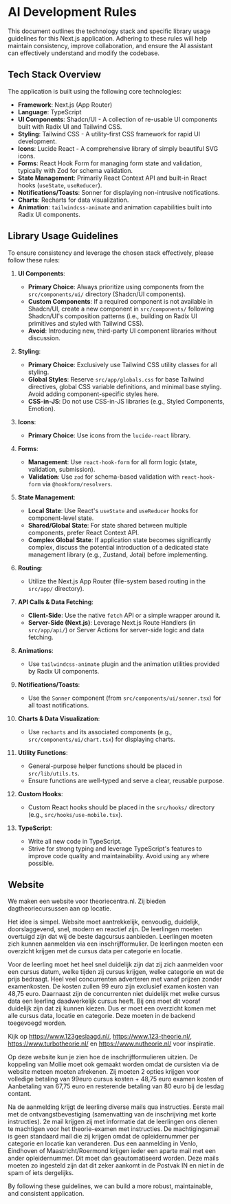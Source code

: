 # AI Development Rules

This document outlines the technology stack and specific library usage guidelines for this Next.js application. Adhering to these rules will help maintain consistency, improve collaboration, and ensure the AI assistant can effectively understand and modify the codebase.

## Tech Stack Overview

The application is built using the following core technologies:

*   **Framework**: Next.js (App Router)
*   **Language**: TypeScript
*   **UI Components**: Shadcn/UI - A collection of re-usable UI components built with Radix UI and Tailwind CSS.
*   **Styling**: Tailwind CSS - A utility-first CSS framework for rapid UI development.
*   **Icons**: Lucide React - A comprehensive library of simply beautiful SVG icons.
*   **Forms**: React Hook Form for managing form state and validation, typically with Zod for schema validation.
*   **State Management**: Primarily React Context API and built-in React hooks (`useState`, `useReducer`).
*   **Notifications/Toasts**: Sonner for displaying non-intrusive notifications.
*   **Charts**: Recharts for data visualization.
*   **Animation**: `tailwindcss-animate` and animation capabilities built into Radix UI components.

## Library Usage Guidelines

To ensure consistency and leverage the chosen stack effectively, please follow these rules:

1.  **UI Components**:
    *   **Primary Choice**: Always prioritize using components from the `src/components/ui/` directory (Shadcn/UI components).
    *   **Custom Components**: If a required component is not available in Shadcn/UI, create a new component in `src/components/` following Shadcn/UI's composition patterns (i.e., building on Radix UI primitives and styled with Tailwind CSS).
    *   **Avoid**: Introducing new, third-party UI component libraries without discussion.

2.  **Styling**:
    *   **Primary Choice**: Exclusively use Tailwind CSS utility classes for all styling.
    *   **Global Styles**: Reserve `src/app/globals.css` for base Tailwind directives, global CSS variable definitions, and minimal base styling. Avoid adding component-specific styles here.
    *   **CSS-in-JS**: Do not use CSS-in-JS libraries (e.g., Styled Components, Emotion).

3.  **Icons**:
    *   **Primary Choice**: Use icons from the `lucide-react` library.

4.  **Forms**:
    *   **Management**: Use `react-hook-form` for all form logic (state, validation, submission).
    *   **Validation**: Use `zod` for schema-based validation with `react-hook-form` via `@hookform/resolvers`.

5.  **State Management**:
    *   **Local State**: Use React's `useState` and `useReducer` hooks for component-level state.
    *   **Shared/Global State**: For state shared between multiple components, prefer React Context API.
    *   **Complex Global State**: If application state becomes significantly complex, discuss the potential introduction of a dedicated state management library (e.g., Zustand, Jotai) before implementing.

6.  **Routing**:
    *   Utilize the Next.js App Router (file-system based routing in the `src/app/` directory).

7.  **API Calls & Data Fetching**:
    *   **Client-Side**: Use the native `fetch` API or a simple wrapper around it.
    *   **Server-Side (Next.js)**: Leverage Next.js Route Handlers (in `src/app/api/`) or Server Actions for server-side logic and data fetching.

8.  **Animations**:
    *   Use `tailwindcss-animate` plugin and the animation utilities provided by Radix UI components.

9.  **Notifications/Toasts**:
    *   Use the `Sonner` component (from `src/components/ui/sonner.tsx`) for all toast notifications.

10. **Charts & Data Visualization**:
    *   Use `recharts` and its associated components (e.g., `src/components/ui/chart.tsx`) for displaying charts.

11. **Utility Functions**:
    *   General-purpose helper functions should be placed in `src/lib/utils.ts`.
    *   Ensure functions are well-typed and serve a clear, reusable purpose.

12. **Custom Hooks**:
    *   Custom React hooks should be placed in the `src/hooks/` directory (e.g., `src/hooks/use-mobile.tsx`).

13. **TypeScript**:
    *   Write all new code in TypeScript.
    *   Strive for strong typing and leverage TypeScript's features to improve code quality and maintainability. Avoid using `any` where possible.    

## Website

We maken een website voor theoriecentra.nl. Zij bieden dagtheoriecursussen aan op locatie.

Het idee is simpel. Website moet aantrekkelijk, eenvoudig, duidelijk, doorslaggevend, snel, modern en reactief zijn. De leerlingen moeten overtuigd zijn dat wij de beste dagcursus aanbieden. Leerlingen moeten zich kunnen aanmelden via een inschrijfformulier. De leerlingen moeten een overzicht krijgen met de cursus data per categorie en locatie.

Voor de leerling moet het heel snel duidelijk zijn dat zij zich aanmelden voor een cursus datum, welke tijden zij cursus krijgen, welke categorie en wat de prijs bedraagt. Heel veel concurrenten adverteren met vanaf prijzen zonder examenkosten. De kosten zullen 99 euro zijn exclusief examen kosten van 48,75 euro. Daarnaast zijn de concurrenten niet duidelijk met welke cursus data een leerling daadwerkelijk cursus heeft. Bij ons moet dit vooraf duidelijk zijn dat zij kunnen kiezen. Dus er moet een overzicht komen met alle cursus data, locatie en categorie. Deze moeten in de backend toegevoegd worden.

Kijk op https://www.123geslaagd.nl/, https://www.123-theorie.nl/, https://www.turbotheorie.nl/ en https://www.nutheorie.nl/ voor inspiratie.

Op deze website kun je zien hoe de inschrijfformulieren uitzien. De koppeling van Mollie moet ook gemaakt worden omdat de cursisten via de website meteen moeten afrekenen. Zij moeten 2 opties krijgen voor volledige betaling van 99euro cursus kosten + 48,75 euro examen kosten of Aanbetaling van 67,75 euro en resterende betaling van 80 euro bij de lesdag contant.

Na de aanmelding krijgt de leerling diverse mails qua instructies. Eerste mail met de ontvangstbevestiging (samenvatting van de inschrijving met korte instructies). 2e mail krijgen zij met informatie dat de leerlingen ons dienen te machtigen voor het theorie-examen met instructies. De machtigingsmail is geen standaard mail die zij krijgen omdat de opleidernummer per categorie en locatie kan veranderen. Dus een aanmelding in Venlo, Eindhoven of Maastricht/Roermond krijgen ieder een aparte mail met een ander opleidernummer. Dit moet dan geautomatiseerd worden. Deze mails moeten zo ingesteld zijn dat dit zeker aankomt in de Postvak IN en niet in de spam of iets dergelijks.


By following these guidelines, we can build a more robust, maintainable, and consistent application.
